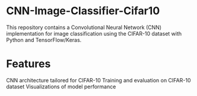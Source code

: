 # CNN-Image-Classifier-Cifar10
This repository contains a Convolutional Neural Network (CNN) implementation for image classification using the CIFAR-10 dataset with Python and TensorFlow/Keras.

# Features
CNN architecture tailored for CIFAR-10
Training and evaluation on CIFAR-10 dataset
Visualizations of model performance

